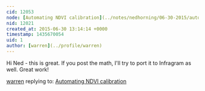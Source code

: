 ```yaml
---
cid: 12053
node: [Automating NDVI calibration](../notes/nedhorning/06-30-2015/automating-ndvi-calibration)
nid: 12021
created_at: 2015-06-30 13:14:14 +0000
timestamp: 1435670054
uid: 1
author: [warren](../profile/warren)
---
```


Hi Ned - this is great. If you post the math, I'll try to port it to Infragram as well. Great work!

[warren](../profile/warren) replying to: [Automating NDVI calibration](../notes/nedhorning/06-30-2015/automating-ndvi-calibration)

